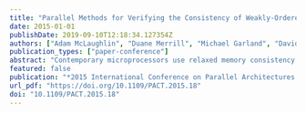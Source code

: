 ```yaml
---
title: "Parallel Methods for Verifying the Consistency of Weakly-Ordered Architectures"
date: 2015-01-01
publishDate: 2019-09-10T12:18:34.127354Z
authors: ["Adam McLaughlin", "Duane Merrill", "Michael Garland", "David A. Bader"]
publication_types: ["paper-conference"]
abstract: "Contemporary microprocessors use relaxed memory consistency models to allow for aggressive optimizations in hardware. This enhancement in performance comes at the cost of design complexity and verification effort. In particular, verifying an execution of a program against its system's memory consistency model is an NP-complete problem. Several graph-based approximations to this problem based on carefully constructed randomized test programs have been proposed in the literature, however, such approaches are sequential and execute slowly on large graphs of interest. Unfortunately, the ability to execute larger tests is tremendously important, since such tests enable one to expose bugs more quickly. Successfully executing more tests per unit time is also desirable, since it allows for one to check for a greater variety of errors in the memory subsystem by utilizing a more diverse set of tests. This paper improves upon existing work by introducing an algorithm that not only reduces the time complexity of the verification process, but also facilitates the development of parallel algorithms for solving these problems. We first show performance improvements from a sequential approach and gain further performance from parallel implementations in OpenMP and CUDA. For large tests of interest, our GPU implementation achieves an average application speedup of 26.36x over existing techniques in use at NVIDIA."
featured: false
publication: "*2015 International Conference on Parallel Architectures and Compilation, PACT 2015, San Francisco, CA, USA, October 18-21, 2015*"
url_pdf: "https://doi.org/10.1109/PACT.2015.18"
doi: "10.1109/PACT.2015.18"
---
```


